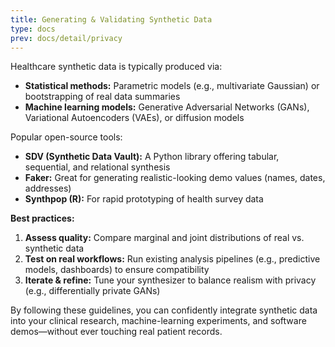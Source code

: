 ```yaml
---
title: Generating & Validating Synthetic Data
type: docs
prev: docs/detail/privacy
---
```


Healthcare synthetic data is typically produced via:
- **Statistical methods:** Parametric models (e.g., multivariate Gaussian) or bootstrapping of real data summaries  
- **Machine learning models:** Generative Adversarial Networks (GANs), Variational Autoencoders (VAEs), or diffusion models  

Popular open-source tools:
- **SDV (Synthetic Data Vault):** A Python library offering tabular, sequential, and relational synthesis  
- **Faker:** Great for generating realistic-looking demo values (names, dates, addresses)  
- **Synthpop (R):** For rapid prototyping of health survey data

**Best practices:**
1. **Assess quality:** Compare marginal and joint distributions of real vs. synthetic data  
2. **Test on real workflows:** Run existing analysis pipelines (e.g., predictive models, dashboards) to ensure compatibility  
3. **Iterate & refine:** Tune your synthesizer to balance realism with privacy (e.g., differentially private GANs)

By following these guidelines, you can confidently integrate synthetic data into your clinical research, machine-learning experiments, and software demos—without ever touching real patient records.